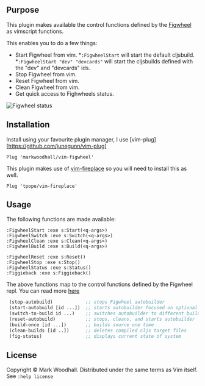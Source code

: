## Purpose

This plugin makes available the control functions defined by the [Figwheel](https://github.com/bhauman/lein-figwheel) as vimscript functions.

This enables you to do a few things:

* Start Figwheel from vim.
    *`:FigwheelStart` will start the default cljsbuild.
    *`:FigwheelStart "dev" "devcards"` will start the cljsbuilds defined with the "dev" and "devcards" ids.
* Stop Figwheel from vim.
* Reset Figwheel from vim.
* Clean Figwheel from vim.
* Get quick access to Fighwheels status.

![Figwheel status](http://i.imgur.com/Wq9HHgW.png)

## Installation

Install using your favourite plugin manager,
I use [vim-plug][https://github.com/junegunn/vim-plug]

```vim
Plug 'markwoodhall/vim-figwheel'
```

This plugin makes use of [vim-fireplace](https://github.com/tpope/vim-fireplace) so you will need to install this as well.

```vim
Plug 'tpope/vim-fireplace'

```

## Usage

The following functions are made available:

```vim
:FigwheelStart :exe s:Start(<q-args>)
:FigwheelSwitch :exe s:Switch(<q-args>)
:FigwheelClean :exe s:Clean(<q-args>)
:FigwheelBuild :exe s:Build(<q-args>)
```

```vim
:FigwheelReset :exe s:Reset()
:FigwheelStop :exe s:Stop()
:FigwheelStatus :exe s:Status()
:Figgieback :exe s:Figgieback()
```

The above functions map to the control functions defined by the Figwheel repl. You can read more [here](https://github.com/bhauman/lein-figwheel)

```clojure
 (stop-autobuild)            ;; stops Figwheel autobuilder
 (start-autobuild [id ...])  ;; starts autobuilder focused on optional ids
 (switch-to-build id ...)    ;; switches autobuilder to different build
 (reset-autobuild)           ;; stops, cleans, and starts autobuilder
 (build-once [id ...])       ;; builds source one time
 (clean-builds [id ..])      ;; deletes compiled cljs target files
 (fig-status)                ;; displays current state of system
 ```

## License
Copyright © Mark Woodhall. Distributed under the same terms as Vim itself. See `:help license`
